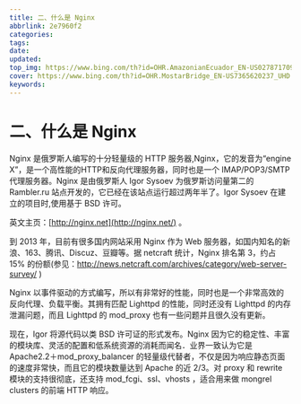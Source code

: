 ```yaml
---
title: 二、什么是 Nginx
abbrlink: 2e7960f2
categories: 
tags: 
date: 
updated: 
top_img: https://www.bing.com/th?id=OHR.AmazonianEcuador_EN-US0278717095_UHD.jpg
cover: https://www.bing.com/th?id=OHR.MostarBridge_EN-US7365620237_UHD.jpg
keywords: 
---
```

# 二、什么是 Nginx

Nginx 是俄罗斯人编写的十分轻量级的 HTTP 服务器,Nginx，它的发音为“engine X”，是一个高性能的HTTP和反向代理服务器，同时也是一个 IMAP/POP3/SMTP 代理服务器。Nginx 是由俄罗斯人 Igor Sysoev 为俄罗斯访问量第二的 Rambler.ru 站点开发的，它已经在该站点运行超过两年半了。Igor Sysoev 在建立的项目时,使用基于 BSD 许可。

英文主页：[http://nginx.net](http://nginx.net/) 。

到 2013 年，目前有很多国内网站采用 Nginx 作为 Web 服务器，如国内知名的新浪、163、腾讯、Discuz、豆瓣等。据 netcraft 统计，Nginx 排名第 3，约占 15% 的份额(参见：http://news.netcraft.com/archives/category/web-server-survey/ )

Nginx 以事件驱动的方式编写，所以有非常好的性能，同时也是一个非常高效的反向代理、负载平衡。其拥有匹配 Lighttpd 的性能，同时还没有 Lighttpd 的内存泄漏问题，而且 Lighttpd 的 mod_proxy 也有一些问题并且很久没有更新。

现在，Igor 将源代码以类 BSD 许可证的形式发布。Nginx 因为它的稳定性、丰富的模块库、灵活的配置和低系统资源的消耗而闻名．业界一致认为它是 Apache2.2＋mod_proxy_balancer 的轻量级代替者，不仅是因为响应静态页面的速度非常快，而且它的模块数量达到 Apache 的近 2/3。对 proxy 和 rewrite 模块的支持很彻底，还支持 mod_fcgi、ssl、vhosts ，适合用来做 mongrel clusters 的前端 HTTP 响应。